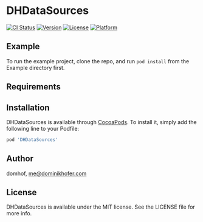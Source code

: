 # DHDataSources

[![CI Status](https://img.shields.io/travis/domhof/DHDataSources.svg?style=flat)](https://travis-ci.org/domhof/DHDataSources)
[![Version](https://img.shields.io/cocoapods/v/DHDataSources.svg?style=flat)](https://cocoapods.org/pods/DHDataSources)
[![License](https://img.shields.io/cocoapods/l/DHDataSources.svg?style=flat)](https://cocoapods.org/pods/DHDataSources)
[![Platform](https://img.shields.io/cocoapods/p/DHDataSources.svg?style=flat)](https://cocoapods.org/pods/DHDataSources)

## Example

To run the example project, clone the repo, and run `pod install` from the Example directory first.

## Requirements

## Installation

DHDataSources is available through [CocoaPods](https://cocoapods.org). To install
it, simply add the following line to your Podfile:

```ruby
pod 'DHDataSources'
```

## Author

domhof, me@dominikhofer.com

## License

DHDataSources is available under the MIT license. See the LICENSE file for more info.
